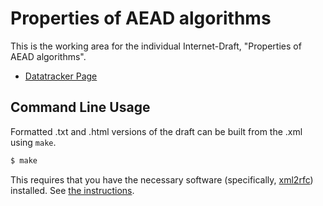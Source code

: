 # Properties of AEAD algorithms

This is the working area for the individual Internet-Draft, "Properties of AEAD algorithms".

* [Datatracker Page](https://datatracker.ietf.org/doc/draft-bozhko-cfrg-aead-properties/)


## Command Line Usage

Formatted .txt and .html versions of the draft can be built from the .xml using `make`.

```sh
$ make
```

This requires that you have the necessary software
(specifically, [xml2rfc](https://pypi.python.org/pypi/xml2rfc)) installed.  See
[the instructions](https://github.com/martinthomson/i-d-template/blob/master/doc/SETUP.md).



